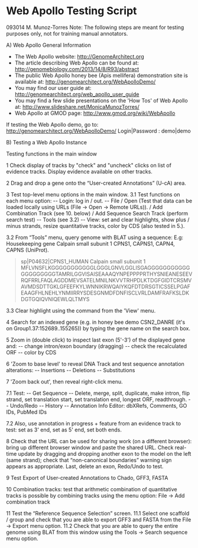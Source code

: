 # Web Apollo Testing Script
093014
M. Munoz-Torres
Note: The following steps are meant for testing purposes only, not for training manual annotators.

A) Web Apollo General Information
- The Web Apollo website:
 http://GenomeArchitect.org
- The article describing Web Apollo can be found at:  
http://genomebiology.com/2013/14/8/R93/abstract
- The public Web Apollo honey bee (Apis mellifera) demonstration site is available at: 
http://genomearchitect.org/WebApolloDemo/
- You may find our user guide at:
http://genomearchitect.org/web_apollo_user_guide
- You may find a few slide presentations on the 'How Tos' of Web Apollo at:
http://www.slideshare.net/MonicaMunozTorres/
- Web Apollo at GMOD page: 
http://www.gmod.org/wiki/WebApollo 

If testing the Web Apollo demo, go to: http://genomearchitect.org/WebApolloDemo/ 
Login|Password : demo|demo


B) Testing a Web Apollo Instance

Testing functions in the main window

1 Check display of tracks by "check" and "uncheck" clicks on list of evidence tracks. Display evidence available on other tracks. 

2 Drag and drop a gene onto the “User-created Annotations” (U-cA) area.

3 Test top-level menu options in the main window.
3.1 Test functions on each menu option:
-- Login: log in / out. 
-- File 
     / Open (Test that data can be loaded locally using URLs (File → Open → Remote URLs)).
     / Add Combination Track (see 10. below)
     / Add Sequence Search Track (perform search test)
-- Tools (see 3.2)
-- View: set and clear highlights, show plus / minus strands, resize quantitative tracks, color by CDS (also tested in 5.).

3.2 From “Tools” menu, query genome with BLAT using a sequence: 
E.g: Housekeeping gene Calpain small subunit 1 CPNS1, CAPNS1, CAPN4, CAPNS (UniProt).
>sp|P04632|CPNS1_HUMAN Calpain small subunit 1 MFLVNSFLKGGGGGGGGGGGLGGGLGNVLGGLISGAGGGGGGGGGGGGGGGGGGGGTAMRILGGVISAISEAAAQYNPEPPPPRTHYSNIEANESEEVRQFRRLFAQLAGDDMEVSATELMNILNKVVTRHPDLKTDGFGIDTCRSMVAVMDSDTTGKLGFEEFKYLWNNIKRWQAIYKQFDTDRSGTICSSELPGAFEAAGFHLNEHLYNMIIRRYSDESGNMDFDNFISCLVRLDAMFRAFKSLDKDGTGQIQVNIQEWLQLTMYS

3.3 Clear highlight using the command from the 'View' menu.

4 Search for an indexed gene (e.g. in honey bee demo CSN2_DANRE (it's on Group1.37:152689..155265)) by typing the gene name on the search box. 

5 Zoom in (double click) to inspect last exon (5'-3') of the displayed gene and:
-- change intron/exon boundary (dragging)
-- check the recalculated ORF
-- color by CDS

6 'Zoom to base level' to reveal DNA Track and test sequence annotation alterations: 
-- Insertions 
-- Deletions 
-- Substitutions

7 'Zoom back out', then reveal right-click menu. 

7.1 Test: 
-- Get Sequence
-- Delete, merge, split, duplicate, make intron, flip strand, set translation start, set translation end, longest ORF, readthrough. 
-- Undo/Redo
-- History
-- Annotation Info Editor: dbXRefs, Comments, GO IDs, PubMed IDs

7.2 Also, use annotation in progress + feature from an evidence track to test: 
set as 3' end, set as 5' end, set both ends.

8 Check that the URL can be used for sharing work (on a different browser): bring up different browser window and paste the shared URL. Check real-time update by dragging and dropping another exon to the model on the left (same strand); check that “non-canonical boundaries” warning sign appears as appropriate. Last, delete an exon, Redo/Undo to test. 

9 Test Export of User-created Annotations to Chado, GFF3, FASTA

10 Combination tracks: test that arithmetic combination of quantitative tracks is possible by combining tracks using the menu option: File → Add combination track

11 Test the “Reference Sequence Selection” screen. 
11.1 Select one scaffold / group and check that you are able to export GFF3 and FASTA from the File → Export menu option.
11.2 Check that you are able to query the entire genome using BLAT from this window using the Tools → Search sequence menu option.
